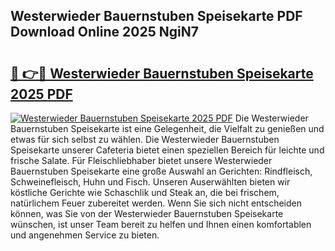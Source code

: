 ## Westerwieder Bauernstuben Speisekarte PDF Download Online 2025 NgiN7

# <h2><a href="http://gcb0e6j.nevu.top/?p=Westerwieder+Bauernstuben+Speisekarte">🔗 👉🔴 Westerwieder Bauernstuben Speisekarte 2025 PDF</a></h2>

[![Westerwieder Bauernstuben Speisekarte 2025 PDF](https://i.imgur.com/dBaPXMq.png)](http://gcb0e6j.nevu.top/?p=Westerwieder+Bauernstuben+Speisekarte)
Die Westerwieder Bauernstuben Speisekarte ist eine Gelegenheit, die Vielfalt zu genießen und etwas für sich selbst zu wählen. Die Westerwieder Bauernstuben Speisekarte unserer Cafeteria bietet einen speziellen Bereich für leichte und frische Salate. Für Fleischliebhaber bietet unsere Westerwieder Bauernstuben Speisekarte eine große Auswahl an Gerichten: Rindfleisch, Schweinefleisch, Huhn und Fisch. Unseren Auserwählten bieten wir köstliche Gerichte wie Schaschlik und Steak an, die bei frischem, natürlichem Feuer zubereitet werden. Wenn Sie sich nicht entscheiden können, was Sie von der Westerwieder Bauernstuben Speisekarte wünschen, ist unser Team bereit zu helfen und Ihnen einen komfortablen und angenehmen Service zu bieten.
